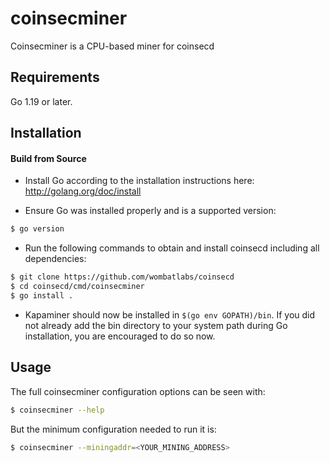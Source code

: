 # coinsecminer

Coinsecminer is a CPU-based miner for coinsecd

## Requirements

Go 1.19 or later.

## Installation

#### Build from Source

- Install Go according to the installation instructions here:
  http://golang.org/doc/install

- Ensure Go was installed properly and is a supported version:

```bash
$ go version
```

- Run the following commands to obtain and install coinsecd including all dependencies:

```bash
$ git clone https://github.com/wombatlabs/coinsecd
$ cd coinsecd/cmd/coinsecminer
$ go install .
```

- Kapaminer should now be installed in `$(go env GOPATH)/bin`. If you did
  not already add the bin directory to your system path during Go installation,
  you are encouraged to do so now.
  
## Usage

The full coinsecminer configuration options can be seen with:

```bash
$ coinsecminer --help
```

But the minimum configuration needed to run it is:
```bash
$ coinsecminer --miningaddr=<YOUR_MINING_ADDRESS>
```